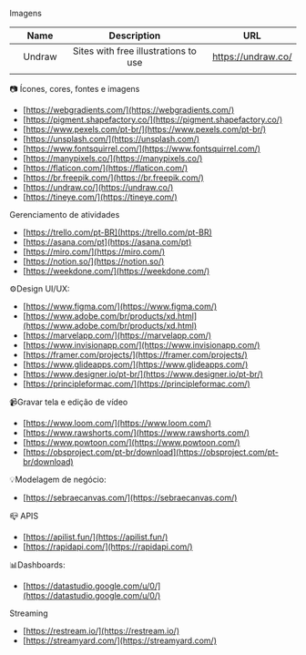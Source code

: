 Imagens 

|     | Name | Description | URL |
|:---:|:-----------:|:-----------:| :---: |
|  |   Undraw   |  Sites with free illustrations to use |  https://undraw.co/   |
||       |     |  |


:camera: Ícones, cores, fontes e imagens

- [https://webgradients.com/](https://webgradients.com/)
- [https://pigment.shapefactory.co/](https://pigment.shapefactory.co/)
- [https://www.pexels.com/pt-br/](https://www.pexels.com/pt-br/)
- [https://unsplash.com/](https://unsplash.com/)
- [https://www.fontsquirrel.com/](https://www.fontsquirrel.com/)
- [https://manypixels.co/](https://manypixels.co/)
- [https://flaticon.com/](https://flaticon.com/)
- [https://br.freepik.com/](https://br.freepik.com/)
- [https://undraw.co/](https://undraw.co/)
- [https://tineye.com/](https://tineye.com/)

Gerenciamento de atividades

- [https://trello.com/pt-BR](https://trello.com/pt-BR)
- [https://asana.com/pt](https://asana.com/pt)
- [https://miro.com/](https://miro.com/)
- [https://notion.so/](https://notion.so/)
- [https://weekdone.com/](https://weekdone.com/)

:gear:Design UI/UX:

- [https://www.figma.com/](https://www.figma.com/)
- [https://www.adobe.com/br/products/xd.html](https://www.adobe.com/br/products/xd.html)
- [https://marvelapp.com/](https://marvelapp.com/)
- [https://www.invisionapp.com/](https://www.invisionapp.com/)
- [https://framer.com/projects/](https://framer.com/projects/)
- [https://www.glideapps.com/](https://www.glideapps.com/)
- [https://www.designer.io/pt-br/](https://www.designer.io/pt-br/)
- [https://principleformac.com/](https://principleformac.com/)

:video_camera:Gravar tela e edição de vídeo

- [https://www.loom.com/](https://www.loom.com/)
- [https://www.rawshorts.com/](https://www.rawshorts.com/)
- [https://www.powtoon.com/](https://www.powtoon.com/)
- [https://obsproject.com/pt-br/download](https://obsproject.com/pt-br/download)

:bulb:Modelagem de negócio:

- [https://sebraecanvas.com/](https://sebraecanvas.com/)

:mailbox_closed: APIS

- [https://apilist.fun/](https://apilist.fun/)
- [https://rapidapi.com/](https://rapidapi.com/)

:bar_chart:Dashboards:

- [https://datastudio.google.com/u/0/](https://datastudio.google.com/u/0/)


Streaming

- [https://restream.io/](https://restream.io/)
- [https://streamyard.com/](https://streamyard.com/)
